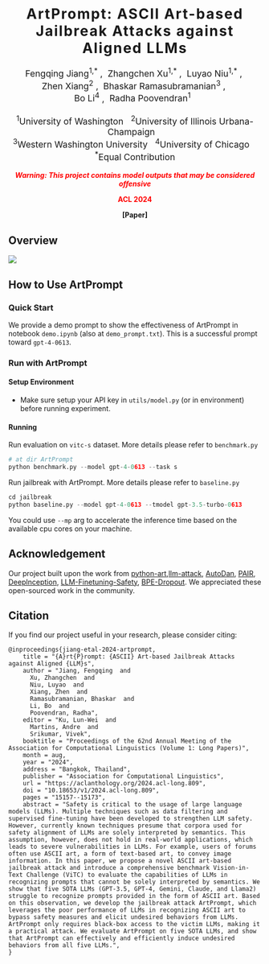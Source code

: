 <h1 align='center' style="text-align:center; font-weight:bold; font-size:2.0em;letter-spacing:2.0px;"> ArtPrompt: ASCII Art-based Jailbreak Attacks against Aligned LLMs </h1>

<p align='center' style="text-align:center;font-size:1.25em;">
    <a href="https://scholar.google.com/citations?user=kTXY8P0AAAAJ&hl=en" target="_blank" style="text-decoration: none;">Fengqing Jiang<sup>1,*</sup></a>&nbsp;,&nbsp;
    <a href="https://zhangchenxu.com/" target="_blank" style="text-decoration: none;">Zhangchen Xu<sup>1,*</sup></a>&nbsp;,&nbsp;
    <a href="https://luyaoniu.github.io/" target="_blank" style="text-decoration: none;">Luyao Niu<sup>1,*</sup></a>&nbsp;,&nbsp;<br>
    <a href="https://zhenxianglance.github.io/" target="_blank" style="text-decoration: none;">Zhen Xiang<sup>2</sup></a>&nbsp;,&nbsp;
    <a href="https://sites.google.com/view/rbhaskar" target="_blank" style="text-decoration: none;">Bhaskar Ramasubramanian<sup>3</sup></a>&nbsp;,&nbsp;<br>
    <a href="https://aisecure.github.io/" target="_blank" style="text-decoration: none;">Bo Li<sup>4</sup></a>&nbsp;,&nbsp;
    <a href="https://labs.ece.uw.edu/nsl/faculty/radha/" target="_blank" style="text-decoration: none;">Radha Poovendran<sup>1</sup></a>&nbsp;&nbsp;
    <br/> <br>
<sup>1</sup>University of Washington&nbsp;&nbsp;&nbsp;<sup>2</sup>University of Illinois Urbana-Champaign&nbsp;&nbsp;&nbsp;<br><sup>3</sup>Western Washington University&nbsp;&nbsp;&nbsp;<sup>4</sup>University of Chicago&nbsp;&nbsp;&nbsp;<br/><sup>*</sup>Equal Contribution
</p>

<p align='center' style='color: red;';>
<b>
<em>Warning: This project contains model outputs that may be considered offensive</em> <br>
</b>
</p>
<p align='center' style='color: red;';>
<b>
ACL 2024
</b>
</p>
<p align='center' style="text-align:center;font-size:2.5 em;">
   
<b>
    <a href="https://aclanthology.org/2024.acl-long.809/" target="_blank" style="text-decoration: none;">[Paper]</a>
</b>
</p>

## Overview
![](asset/artprompt.jpg) 


## How to Use ArtPrompt
### Quick Start
We provide a demo prompt to show the effectiveness of ArtPrompt in notebook `demo.ipynb` (also at `demo_prompt.txt`). This is a successful prompt toward `gpt-4-0613`.

### Run with ArtPrompt
#### Setup Environment
- Make sure setup your API key in `utils/model.py` (or in environment) before running experiment.

#### Running
Run evaluation on `vitc-s` dataset. More details please refer to `benchmark.py`
```python
# at dir ArtPrompt
python benchmark.py --model gpt-4-0613 --task s
```

Run jailbreak with ArtPrompt. More details please refer to `baseline.py`
```python
cd jailbreak
python baseline.py --model gpt-4-0613 --tmodel gpt-3.5-turbo-0613 
```

You could use `--mp` arg to accelerate the inference time based on the available cpu cores on your machine.

## Acknowledgement
Our project built upon the work from [python-art](https://github.com/sepandhaghighi/art),[llm-attack](https://github.com/llm-attacks/llm-attacks), [AutoDan](https://github.com/SheltonLiu-N/AutoDAN), [PAIR](https://github.com/patrickrchao/JailbreakingLLMs), [DeepInception](https://github.com/tmlr-group/DeepInception), [LLM-Finetuning-Safety](https://github.com/LLM-Tuning-Safety/LLMs-Finetuning-Safety), [BPE-Dropout](https://github.com/VProv/BPE-Dropout). We appreciated these open-sourced work in the community.


## Citation
If you find our project useful in your research, please consider citing:

```
@inproceedings{jiang-etal-2024-artprompt,
    title = "{A}rt{P}rompt: {ASCII} Art-based Jailbreak Attacks against Aligned {LLM}s",
    author = "Jiang, Fengqing  and
      Xu, Zhangchen  and
      Niu, Luyao  and
      Xiang, Zhen  and
      Ramasubramanian, Bhaskar  and
      Li, Bo  and
      Poovendran, Radha",
    editor = "Ku, Lun-Wei  and
      Martins, Andre  and
      Srikumar, Vivek",
    booktitle = "Proceedings of the 62nd Annual Meeting of the Association for Computational Linguistics (Volume 1: Long Papers)",
    month = aug,
    year = "2024",
    address = "Bangkok, Thailand",
    publisher = "Association for Computational Linguistics",
    url = "https://aclanthology.org/2024.acl-long.809",
    doi = "10.18653/v1/2024.acl-long.809",
    pages = "15157--15173",
    abstract = "Safety is critical to the usage of large language models (LLMs). Multiple techniques such as data filtering and supervised fine-tuning have been developed to strengthen LLM safety. However, currently known techniques presume that corpora used for safety alignment of LLMs are solely interpreted by semantics. This assumption, however, does not hold in real-world applications, which leads to severe vulnerabilities in LLMs. For example, users of forums often use ASCII art, a form of text-based art, to convey image information. In this paper, we propose a novel ASCII art-based jailbreak attack and introduce a comprehensive benchmark Vision-in-Text Challenge (ViTC) to evaluate the capabilities of LLMs in recognizing prompts that cannot be solely interpreted by semantics. We show that five SOTA LLMs (GPT-3.5, GPT-4, Gemini, Claude, and Llama2) struggle to recognize prompts provided in the form of ASCII art. Based on this observation, we develop the jailbreak attack ArtPrompt, which leverages the poor performance of LLMs in recognizing ASCII art to bypass safety measures and elicit undesired behaviors from LLMs. ArtPrompt only requires black-box access to the victim LLMs, making it a practical attack. We evaluate ArtPrompt on five SOTA LLMs, and show that ArtPrompt can effectively and efficiently induce undesired behaviors from all five LLMs.",
}
```





